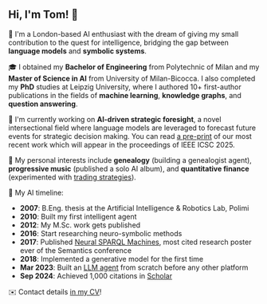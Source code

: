 ## Hi, I'm Tom! 👋

🎡 I'm a London-based AI enthusiast with the dream of giving my small contribution to the quest for intelligence, bridging the gap between **language models** and **symbolic systems**.

🎓 I obtained my **Bachelor of Engineering** from Polytechnic of Milan and my **Master of Science in AI** from University of Milan-Bicocca. I also completed my **PhD** studies at Leipzig University, where I authored 10+ first-author publications in the fields of **machine learning**, **knowledge graphs**, and **question answering**.

🔬 I'm currently working on **AI-driven strategic foresight**, a novel intersectional field where language models are leveraged to forecast future events for strategic decision making. You can read [a pre-print](https://arxiv.org/abs/2501.04880v1) of our most recent work which will appear in the proceedings of IEEE ICSC 2025.

🥁 My personal interests include **genealogy** (building a genealogist agent), **progressive music** (published a solo AI album), and **quantitative finance** (experimented with [trading strategies](https://github.com/mommi84/hypeminer)).

🤖 My AI timeline:
- **2007**: B.Eng. thesis at the Artificial Intelligence & Robotics Lab, Polimi
- **2010**: Built my first intelligent agent
- **2012**: My M.Sc. work gets published
- **2016**: Start researching neuro-symbolic methods
- **2017**: Published [Neural SPARQL Machines](github.com/LiberAI/NSpM), most cited research poster ever of the Semantics conference
- **2018**: Implemented a generative model for the first time
- **Mar 2023**: Built an [LLM agent](https://github.com/mommi84/gpt-does-stuff/) from scratch before any other platform
- **Sep 2024**: Achieved 1,000 citations in [Scholar](https://scholar.google.co.uk/citations?hl=en&user=9aI21r8AAAAJ)

✉️ Contact details [in my CV](http://tommaso-soru.it/files/cv)!
